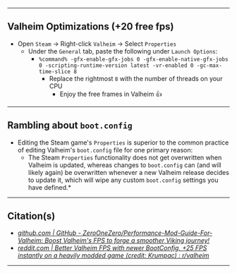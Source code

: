 ***

## Valheim Optimizations (+20 free fps)

- Open `Steam` → Right-click `Valheim` → Select `Properties`
  <br />
  - Under the `General` tab, paste the following under `Launch Options`:
    <br />
    - `%command% -gfx-enable-gfx-jobs 0 -gfx-enable-native-gfx-jobs 0 -scripting-runtime-version latest -vr-enabled 0 -gc-max-time-slice 8`
      <br />
      - Replace the rightmost `8` with the number of threads on your CPU
        <br />
        - Enjoy the free frames in Valheim 👍

***

## Rambling about `boot.config`
  - Editing the Steam game's `Properties` is superior to the common practice of editing Valheim's `boot.config` file for one primary reason:
    <br />
    - The Steam `Properties` functionality does not get overwritten when Valheim is updated, whereas changes to `boot.config` can (and will likely again) be overwritten whenever a new Valheim release decides to update it, which will wipe any custom `boot.config` settings you have defined.*

***

## Citation(s)
  - *[github.com  |  GitHub - ZeroOneZero/Performance-Mod-Guide-For-Valheim: Boost Valheim's FPS to forge a smoother Viking journey!](https://github.com/ZeroOneZero/Performance-Mod-Guide-For-Valheim)*
  - *[reddit.com  |  Better Valheim FPS with newer BootConfig, +25 FPS instantly on a heavily modded game (credit: Krumpac) : r/valheim](https://www.reddit.com/r/valheim/comments/1ccum0s/comment/l19dwox/?utm_source=share&utm_medium=web3x&utm_name=web3xcss&utm_term=1&utm_content=share_button)*

***